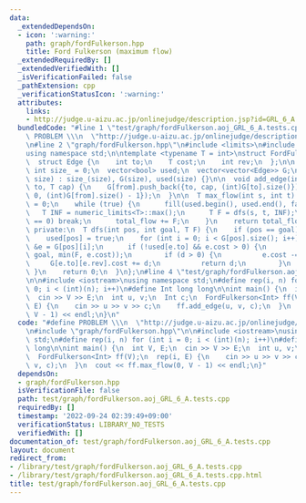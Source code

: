 ```yaml
---
data:
  _extendedDependsOn:
  - icon: ':warning:'
    path: graph/fordFulkerson.hpp
    title: Ford Fulkerson (maximum flow)
  _extendedRequiredBy: []
  _extendedVerifiedWith: []
  _isVerificationFailed: false
  _pathExtension: cpp
  _verificationStatusIcon: ':warning:'
  attributes:
    links:
    - http://judge.u-aizu.ac.jp/onlinejudge/description.jsp?id=GRL_6_A
  bundledCode: "#line 1 \"test/graph/fordFulkerson.aoj_GRL_6_A.tests.cpp\"\n#define\
    \ PROBLEM \\\n  \"http://judge.u-aizu.ac.jp/onlinejudge/description.jsp?id=GRL_6_A\"\
    \n#line 2 \"graph/fordFulkerson.hpp\"\n#include <limits>\n#include <vector>\n\
    using namespace std;\n\ntemplate <typename T = int>\nstruct FordFulkerson {\n\
    \  struct Edge {\n    int to;\n    T cost;\n    int rev;\n  };\n\n public:\n \
    \ int size_ = 0;\n  vector<bool> used;\n  vector<vector<Edge>> G;\n\n  FordFulkerson(int\
    \ size) : size_(size), G(size), used(size) {}\n\n  void add_edge(int from, int\
    \ to, T cap) {\n    G[from].push_back({to, cap, (int)G[to].size()});\n    G[to].push_back({from,\
    \ 0, (int)G[from].size() - 1});\n  }\n\n  T max_flow(int s, int t) {\n    T total_flow\
    \ = 0;\n    while (true) {\n      fill(used.begin(), used.end(), false);\n   \
    \   T INF = numeric_limits<T>::max();\n      T F = dfs(s, t, INF);\n      if (F\
    \ == 0) break;\n      total_flow += F;\n    }\n    return total_flow;\n  }\n\n\
    \ private:\n  T dfs(int pos, int goal, T F) {\n    if (pos == goal) return F;\n\
    \    used[pos] = true;\n    for (int i = 0; i < G[pos].size(); i++) {\n      auto\
    \ &e = G[pos][i];\n      if (!used[e.to] && e.cost > 0) {\n        T d = dfs(e.to,\
    \ goal, min(F, e.cost));\n        if (d > 0) {\n          e.cost -= d;\n     \
    \     G[e.to][e.rev].cost += d;\n          return d;\n        }\n      }\n   \
    \ }\n    return 0;\n  }\n};\n#line 4 \"test/graph/fordFulkerson.aoj_GRL_6_A.tests.cpp\"\
    \n\n#include <iostream>\nusing namespace std;\n#define rep(i, n) for (int i =\
    \ 0; i < (int)(n); i++)\n#define Int long long\n\nint main() {\n  int V, E;\n\
    \  cin >> V >> E;\n  int u, v;\n  Int c;\n  FordFulkerson<Int> ff(V);\n  rep(i,\
    \ E) {\n    cin >> u >> v >> c;\n    ff.add_edge(u, v, c);\n  }\n  cout << ff.max_flow(0,\
    \ V - 1) << endl;\n}\n"
  code: "#define PROBLEM \\\n  \"http://judge.u-aizu.ac.jp/onlinejudge/description.jsp?id=GRL_6_A\"\
    \n#include \"graph/fordFulkerson.hpp\"\n\n#include <iostream>\nusing namespace\
    \ std;\n#define rep(i, n) for (int i = 0; i < (int)(n); i++)\n#define Int long\
    \ long\n\nint main() {\n  int V, E;\n  cin >> V >> E;\n  int u, v;\n  Int c;\n\
    \  FordFulkerson<Int> ff(V);\n  rep(i, E) {\n    cin >> u >> v >> c;\n    ff.add_edge(u,\
    \ v, c);\n  }\n  cout << ff.max_flow(0, V - 1) << endl;\n}"
  dependsOn:
  - graph/fordFulkerson.hpp
  isVerificationFile: false
  path: test/graph/fordFulkerson.aoj_GRL_6_A.tests.cpp
  requiredBy: []
  timestamp: '2022-09-24 02:39:49+09:00'
  verificationStatus: LIBRARY_NO_TESTS
  verifiedWith: []
documentation_of: test/graph/fordFulkerson.aoj_GRL_6_A.tests.cpp
layout: document
redirect_from:
- /library/test/graph/fordFulkerson.aoj_GRL_6_A.tests.cpp
- /library/test/graph/fordFulkerson.aoj_GRL_6_A.tests.cpp.html
title: test/graph/fordFulkerson.aoj_GRL_6_A.tests.cpp
---
```

